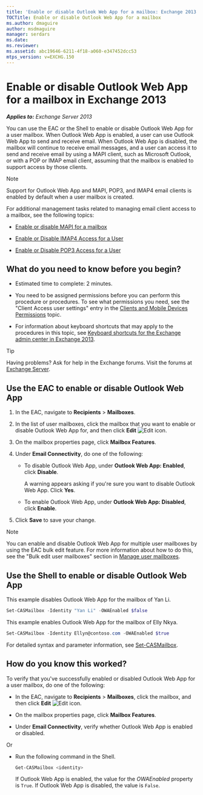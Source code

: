 ```yaml
---
title: 'Enable or disable Outlook Web App for a mailbox: Exchange 2013 Help'
TOCTitle: Enable or disable Outlook Web App for a mailbox
ms.author: dmaguire
author: msdmaguire
manager: serdars
ms.date: 
ms.reviewer: 
ms.assetid: abc19646-6211-4f18-a060-e347452dcc53
mtps_version: v=EXCHG.150
---
```


# Enable or disable Outlook Web App for a mailbox in Exchange 2013

_**Applies to:** Exchange Server 2013_

You can use the EAC or the Shell to enable or disable Outlook Web App for a user mailbox. When Outlook Web App is enabled, a user can use Outlook Web App to send and receive email. When Outlook Web App is disabled, the mailbox will continue to receive email messages, and a user can access it to send and receive email by using a MAPI client, such as Microsoft Outlook, or with a POP or IMAP email client, assuming that the mailbox is enabled to support access by those clients.

> [!NOTE]
> Support for Outlook Web App and MAPI, POP3, and IMAP4 email clients is enabled by default when a user mailbox is created.

For additional management tasks related to managing email client access to a mailbox, see the following topics:

- [Enable or disable MAPI for a mailbox](enable-or-disable-mapi-exchange-2013-help.md)

- [Enable or Disable IMAP4 Access for a User](http://technet.microsoft.com/library/a685fae4-b6f1-42fe-8bdc-5f99f9617799.aspx)

- [Enable or Disable POP3 Access for a User](http://technet.microsoft.com/library/57e12f07-3b14-45bd-9a82-e6032d14214f.aspx)

## What do you need to know before you begin?

- Estimated time to complete: 2 minutes.

- You need to be assigned permissions before you can perform this procedure or procedures. To see what permissions you need, see the "Client Access user settings" entry in the [Clients and Mobile Devices Permissions](http://technet.microsoft.com/library/57eca42a-5a7f-4c65-89f0-7a84f2dbea19.aspx) topic.

- For information about keyboard shortcuts that may apply to the procedures in this topic, see [Keyboard shortcuts for the Exchange admin center in Exchange 2013](keyboard-shortcuts-in-the-exchange-admin-center-2013-help.md).

> [!TIP]
> Having problems? Ask for help in the Exchange forums. Visit the forums at [Exchange Server](https://go.microsoft.com/fwlink/p/?linkId=60612).

## Use the EAC to enable or disable Outlook Web App

1. In the EAC, navigate to **Recipients** \> **Mailboxes**.

2. In the list of user mailboxes, click the mailbox that you want to enable or disable Outlook Web App for, and then click **Edit** ![Edit icon](images/ITPro_EAC_EditIcon.gif).

3. On the mailbox properties page, click **Mailbox Features**.

4. Under **Email Connectivity**, do one of the following:

   - To disable Outlook Web App, under **Outlook Web App: Enabled**, click **Disable**.

     A warning appears asking if you're sure you want to disable Outlook Web App. Click **Yes**.

   - To enable Outlook Web App, under **Outlook Web App: Disabled**, click **Enable**.

5. Click **Save** to save your change.

> [!NOTE]
> You can enable and disable Outlook Web App for multiple user mailboxes by using the EAC bulk edit feature. For more information about how to do this, see the "Bulk edit user mailboxes" section in [Manage user mailboxes](manage-user-mailboxes-exchange-2013-help.md).

## Use the Shell to enable or disable Outlook Web App

This example disables Outlook Web App for the mailbox of Yan Li.

```powershell
Set-CASMailbox -Identity "Yan Li" -OWAEnabled $false
```

This example enables Outlook Web App for the mailbox of Elly Nkya.

```powershell
Set-CASMailbox -Identity Ellyn@contoso.com -OWAEnabled $true
```

For detailed syntax and parameter information, see [Set-CASMailbox](http://technet.microsoft.com/library/ff7d4dc5-755e-4005-a0a3-631eed3f9b3b.aspx).

## How do you know this worked?

To verify that you've successfully enabled or disabled Outlook Web App for a user mailbox, do one of the following:

- In the EAC, navigate to **Recipients** \> **Mailboxes**, click the mailbox, and then click **Edit** ![Edit icon](images/ITPro_EAC_EditIcon.gif).

- On the mailbox properties page, click **Mailbox Features**.

- Under **Email Connectivity**, verify whether Outlook Web App is enabled or disabled.

Or

- Run the following command in the Shell.

  ```powershell
  Get-CASMailbox <identity>
  ```

    If Outlook Web App is enabled, the value for the _OWAEnabled_ property is `True`. If Outlook Web App is disabled, the value is `False`.
